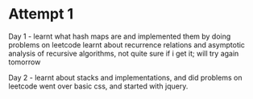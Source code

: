 # Attempt 1

Day 1 - learnt what hash maps are and implemented them by doing problems on leetcode
learnt about recurrence relations and asymptotic analysis of recursive algorithms, not quite sure if i get it; will try again tomorrow

Day 2 - learnt about stacks and implementations, and did problems on leetcode
went over basic css, and started with jquery.
